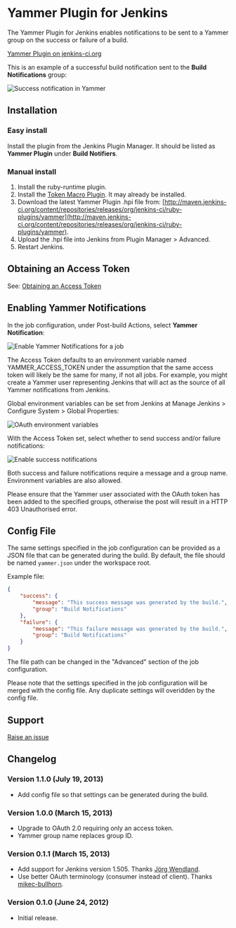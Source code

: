 # Yammer Plugin for Jenkins

The Yammer Plugin for Jenkins enables notifications to be sent to a Yammer group on the success or failure of a build.

[Yammer Plugin on jenkins-ci.org](https://wiki.jenkins-ci.org/display/JENKINS/Yammer+Plugin)

This is an example of a successful build notification sent to the __Build Notifications__ group:

![Success notification in Yammer](https://raw.github.com/jenkinsci/yammer-plugin/49f2905714a463a290254c5603d30ff03a54e80f/readme/success_notification_in_yammer.png)

## Installation

### Easy install

Install the plugin from the Jenkins Plugin Manager. It should be listed as __Yammer Plugin__ under __Build Notifiers__.

### Manual install

1. Install the ruby-runtime plugin.
2. Install the [Token Macro Plugin](https://wiki.jenkins-ci.org/display/JENKINS/Token+Macro+Plugin). It may already be installed.
3. Download the latest Yammer Plugin .hpi file from: [http://maven.jenkins-ci.org/content/repositories/releases/org/jenkins-ci/ruby-plugins/yammer](http://maven.jenkins-ci.org/content/repositories/releases/org/jenkins-ci/ruby-plugins/yammer).
4. Upload the .hpi file into Jenkins from Plugin Manager > Advanced.
5. Restart Jenkins.

## Obtaining an Access Token

See: [Obtaining an Access Token](https://github.com/yammer/yam/blob/aa2a851db06d7821f7641c5557f925be42b0c2e5/README.md#obtaining-an-access-token)

## Enabling Yammer Notifications

In the job configuration, under Post-build Actions, select __Yammer Notification__:

![Enable Yammer Notifications for a job](https://raw.github.com/jenkinsci/yammer-plugin/49f2905714a463a290254c5603d30ff03a54e80f/readme/enable_yammer_notifications_for_job.png)

The Access Token defaults to an environment variable named YAMMER_ACCESS_TOKEN under the assumption that the same access token will likely be the same for many, if not all jobs.
For example, you might create a Yammer user representing Jenkins that will act as the source of all Yammer notifications from Jenkins.

Global environment variables can be set from Jenkins at Manage Jenkins > Configure System > Global Properties:

![OAuth environment variables](https://raw.github.com/jenkinsci/yammer-plugin/49f2905714a463a290254c5603d30ff03a54e80f/readme/oauth_environment_variables.png)

With the Access Token set, select whether to send success and/or failure notifications:

![Enable success notifications](https://raw.github.com/jenkinsci/yammer-plugin/49f2905714a463a290254c5603d30ff03a54e80f/readme/enable_success_notifications.png)

Both success and failure notifications require a message and a group name. Environment variables are also allowed.

Please ensure that the Yammer user associated with the OAuth token has been added to the specified groups,
otherwise the post will result in a HTTP 403 Unauthorised error.

## Config File

The same settings specified in the job configuration can be provided as a JSON file that can be generated during the build. By default, the file should be named `yammer.json` under the workspace root.

Example file:

```json
{
    "success": {
        "message": "This success message was generated by the build.",
        "group": "Build Notifications"
    },
    "failure": {
        "message": "This failure message was generated by the build.",
        "group": "Build Notifications"
    }
}
```

The file path can be changed in the "Advanced" section of the job configuration.

Please note that the settings specified in the job configuration will be merged with the config file. Any duplicate settings will overidden by the config file.

## Support

[Raise an issue](https://github.com/jenkinsci/yammer-plugin/issues)

## Changelog

### Version 1.1.0 (July 19, 2013)

- Add config file so that settings can be generated during the build.

### Version 1.0.0 (March 15, 2013)

- Upgrade to OAuth 2.0 requiring only an access token.
- Yammer group name replaces group ID.

### Version 0.1.1 (March 15, 2013)

- Add support for Jenkins version 1.505. Thanks [Jörg Wendland](https://github.com/jwendland).
- Use better OAuth terminology (consumer instead of client). Thanks [mikec-bullhorn](https://github.com/mikec-bullhorn).

### Version 0.1.0 (June 24, 2012)

- Initial release.